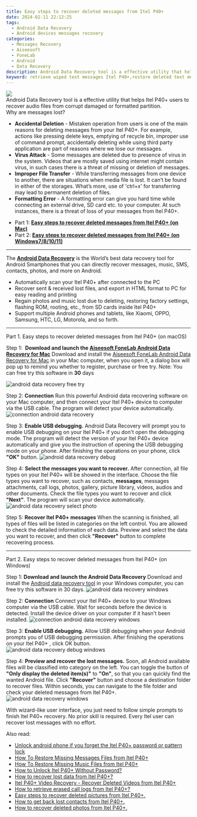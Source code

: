 ```yaml
---
title: Easy steps to recover deleted messages from Itel P40+
date: 2024-02-11 22:12:25
tags: 
  - Android Data Recovery
  - Android devices messages recovery
categories: 
  - Messages Recovery
  - Aiseesoft
  - FoneLab
  - Android
  - Data Recovery
description: Android Data Recovery tool is a effective utility that helps Itel P40+ users to recover audio files from corrupt damaged or formatted partition.
keyword: retrieve wiped text messages Itel P40+,restore deleted text messages files on Itel P40+,recover lost text messages from Itel P40+,Unerase text messages from Itel P40+,Recover deleted text messages,Itel P40+ messages recovery,how to retrieve messages from Itel P40+,how can i get messages back on Itel P40+,lost all messages in Itel P40+ again,Itel P40+ deleted messages,how to recover messages in Itel P40+,how to recover messages on Itel P40+
---
```


<img src="https://img0mobiles.techidaily.com/images/best-assets/devices/itel/itel-p40plus/4.jpg" class="atpl-imgstyle"  />

<div class="atpl-content atpl-for-fonelab-android recover-messages">

<div class="atpl-post-description-part-1">
Android Data Recovery tool is a effective utility that helps Itel P40+ users to recover audio files from corrupt damaged or formatted partition.
</div>




<div class="atpl-post-description-part-2">
<div class="tpl-content-sub-paragraph-title">
  Why are messages lost?
</div>
<div class="tpl-content-sub-paragraph-content">
  <ul class="tpl-content-sub-paragraph-ul-style">
    <li><strong>Accidental Deletion</strong> - Mistaken operation from users is one of the main reasons for deleting messages from your Itel P40+. For example, actions like pressing delete keys, emptying of recycle bin, improper use of command prompt, accidentally deleting while using third party application are part of reasons where we lose our messages.</li>
    <li><strong>Virus Attack</strong> - Some messages are deleted due to presence of virus in the system. Videos that are mostly saved using internet might contain virus, in such cases there is a threat of missing or deletion of messages.</li>
    <li><strong>Improper File Transfer</strong> - While transferring messages from one device to another, there are situations when media file is lost. It can’t be found in either of the storages. What’s more, use of 'ctrl+x' for transferring may lead to permanent deletion of files. </li>
    <li><strong>Formatting Error</strong> - A formatting error can give you hard time while connecting an external drive, SD card etc. to your computer. At such instances, there is a threat of loss of your messages from Itel P40+.</li>
  </ul>
</div>
</div>

<ul>
  <li>Part 1: <strong><a href="#p1">Easy steps to recover deleted messages from Itel P40+ (on Mac)</a></strong></li>
  <li>Part 2: <strong><a href="#p2">Easy steps to recover deleted messages from Itel P40+ (on Windows7/8/10/11)</a></strong></li>
</ul>

<hr>
<div class="atpl-post-description-part-3">
<div class="tpl-content-sub-paragraph-normal">
  <p>
      The <a href="https://tools.techidaily.com/aiseesoft-android-data-recovery/" target="_blank" rel="noopener"><strong>Android Data Recovery</strong></a> is the World’s best data recovery tool for Android Smartphones that you can directly recover messages, music, SMS, contacts, photos, and more on Android.
  </p>
  <ul class="tpl-content-sub-paragraph-ul-style">
    <li>Automatically scan your Itel P40+ after connected to the PC</li>
    <li>Recover sent & received lost files, and export in HTML format to PC for easy reading and printing</li>
    <li>Regain photos and music lost due to deleting, restoring factory settings, flashing ROM, rooting, etc., from SD cards inside Itel P40+</li>
    <li>Support multiple Android phones and tablets, like Xiaomi, OPPO, Samsung, HTC, LG, Motorola, and so forth.</li>
  </ul>
</div>
</div>


<!-- Part 1 -->
<a id="p1" name="p1" ></a><hr>

<div>
  <span class="atpl-step-part-style">Part 1. Easy steps to recover deleted messages from Itel P40+ (on macOS)</span>
</div>  

<span class="atpl-stepstyle-a"><span>Step 1: </span></span> <strong>Download and launch the <a href="https://tools.techidaily.com/aiseesoft-android-data-recovery-for-mac/" target="_blank" rel="noopener">Aiseesoft FoneLab Android Data Recovery for Mac</a></strong>
Download and install the <a href="https://tools.techidaily.com/aiseesoft-android-data-recovery-for-mac/" target="_blank" rel="noopener">Aiseesoft FoneLab Android Data Recovery for Mac</a> in your Mac computer, when you open it, a dialog box will pop up to remind you whether to register, purchase or free try.
Note: You can free try this software in <strong>30</strong> days

<img src="https://tools.techidaily.com/images/apps/aiseesoft/android-data-recovery/mac-free-try.png" class="atpl-imgstyle" alt="android data recovery free try" />

<span class="atpl-stepstyle-a"><span>Step 2: </span></span> <strong>Connection</strong>
Run this powerful Android data recovering software on your Mac computer, and then connect your Itel P40+ device to computer via the USB cable. The program will detect your device automatically.
<img src="https://tools.techidaily.com/images/apps/aiseesoft/android-data-recovery/mac-connection-interface.jpg" class="atpl-imgstyle" alt="connection android data recovery" />

<span class="atpl-stepstyle-a"><span>Step 3: </span></span> <strong>Enable USB debugging.</strong>
Android Data Recovery will prompt you to enable USB debugging on your Itel P40+  if you don't open the debugging mode. The program will detect the version of your Itel P40+ device automatically and give you the instruction of opening the USB debugging mode on your phone. After finishing the operations on your phone, click <strong>"OK"</strong> button.
<img src="https://tools.techidaily.com/images/apps/aiseesoft/android-data-recovery/mac-android-usb-debug.jpg"  class="atpl-imgstyle" alt="android data recovery debug" />

<span class="atpl-stepstyle-a"><span>Step 4: </span></span> <strong>Select the messages you want to recover.</strong>
After connection, all file types on your Itel P40+ will be showed in the interface. Choose the file types you want to recover, such as contacts, <strong>messages</strong>, messages attachments, call logs, photos, gallery, picture library, videos, audios and other documents. Check the file types you want to recover and click  <b>"Next"</b>. The program will scan your device automatically.
<img src="https://tools.techidaily.com/images/apps/aiseesoft/android-data-recovery/mac-choose-type-messages.jpg" class="atpl-imgstyle" alt="android data recovery select photo" />

<span class="atpl-stepstyle-a"><span>Step 5: </span></span> <strong>Recover Itel P40+ messages</strong>
When the scanning is finished, all types of files will be listed in categories on the left control. You are allowed to check the detailed information of each data. Preview and select the data you want to recover, and then click <b>"Recover"</b> button to complete recovering process.

<a id="p2" name="p2"></a><hr>

<div class="atpl-step-part-style">Part 2. Easy steps to recover deleted messages from Itel P40+ (on Windows)</div>

<span class="atpl-stepstyle-a"><span>Step 1: </span></span> <strong>Download and launch the Android Data Recovery</strong>
Download and install the <a href="https://tools.techidaily.com/aiseesoft-android-data-recovery-for-win/" target="_blank" rel="noopener">Android data recovery tool</a> in your Windows computer, you can free try this software in 30 days.
<img src="https://tools.techidaily.com/images/apps/aiseesoft/android-data-recovery/win-start-interface.png"  class="atpl-imgstyle" alt="android data recovery windows" />

<span class="atpl-stepstyle-a"><span>Step 2: </span></span> <strong>Connection</strong>
Connect your Itel P40+ device to your Windows computer via the USB cable. Wait for seconds before the device is detected. Install the device driver on your computer if it hasn't been installed.
<img src="https://tools.techidaily.com/images/apps/aiseesoft/android-data-recovery/win-connection-interface.png" class="atpl-imgstyle" alt="connection android data recovery windows" />

<span class="atpl-stepstyle-a"><span>Step 3: </span></span> <strong>Enable USB debugging.</strong>
Allow USB debugging when your Android prompts you of USB debugging permission. After finishing the operations on your Itel P40+ , click OK button.
<img src="https://tools.techidaily.com/images/apps/aiseesoft/android-data-recovery/win-android-usb-debug.png" class="atpl-imgstyle" alt="android data recovery debug windows" />

<span class="atpl-stepstyle-a"><span>Step 4: </span></span> <strong>Preview and recover the lost messages.</strong>
Soon, all Android available files will be classified into category on the left. You can toggle the button of <b>"Only display the deleted item(s)"</b> to <b>"On"</b>, so that you can quickly find the wanted Android file. Click <b>"Recover"</b> button and choose a destination folder to recover files. Within seconds, you can navigate to the file folder and check your deleted messages from Itel P40+.
<img src="https://tools.techidaily.com/images/apps/aiseesoft/android-data-recovery/win-recover-messages.jpg" class="atpl-imgstyle" alt="android data recovery windows" />

<div class="atpl-post-description-part-4">
<div class="tpl-content-sub-paragraph-normal">
  <p>
    With wizard-like user interface, you just need to follow simple prompts to finish Itel P40+ recovery. No prior skill is required. Every Itel user can recover lost messages with no effort.
  </p>
</div>
</div>

<ins class="adsbygoogle"
     style="display:block"
     data-ad-client="ca-pub-7571918770474297"
     data-ad-slot="8358498916"
     data-ad-format="auto"
     data-full-width-responsive="true"></ins>

<span class="atpl-alsoreadstyle">Also read:</span>
<div><ul>
<li><a href="/unlock-android-phone-if-you-forget-the-itel-p40plus-password-or-pattern-lock-by-drfone-android-unlock-android-unlock/" target="_blank" rel="noopener"><u>Unlock android phone if you forget the Itel P40+ password or pattern lock</u></a></li>
<li><a href="/how-to-restore-missing-messages-files-from-itel-p40plus-by-fonelab-android-recover-messages/" target="_blank" rel="noopener"><u>How To  Restore Missing Messages Files from Itel P40+</u></a></li>
<li><a href="/how-to-restore-missing-music-files-from-itel-p40plus-by-fonelab-android-recover-music/" target="_blank" rel="noopener"><u>How To  Restore Missing Music Files from Itel P40+</u></a></li>
<li><a href="/how-to-unlock-itel-p40plus-without-password-by-drfone-android-unlock-android-unlock/" target="_blank" rel="noopener"><u>How to Unlock Itel P40+ Without Password?</u></a></li>
<li><a href="/how-to-recover-lost-data-from-itel-p40plus-by-fonelab-android-recover-data/" target="_blank" rel="noopener"><u>How to recover lost data from Itel P40+?</u></a></li>
<li><a href="/itel-p40plus-video-recovery-recover-deleted-videos-from-itel-p40plus-by-fonelab-android-recover-video/" target="_blank" rel="noopener"><u>Itel P40+ Video Recovery - Recover Deleted Videos from Itel P40+</u></a></li>
<li><a href="/how-to-retrieve-erased-call-logs-from-itel-p40plus-by-fonelab-android-recover-call-logs/" target="_blank" rel="noopener"><u>How to retrieve erased call logs from Itel P40+?</u></a></li>
<li><a href="/easy-steps-to-recover-deleted-pictures-from-itel-p40plus-by-fonelab-android-recover-pictures/" target="_blank" rel="noopener"><u>Easy steps to recover deleted pictures from Itel P40+.</u></a></li>
<li><a href="/how-to-get-back-lost-contacts-from-itel-p40plus-by-fonelab-android-recover-contacts/" target="_blank" rel="noopener"><u>How to get back lost contacts from Itel P40+.</u></a></li>
<li><a href="/how-to-recover-deleted-photos-from-itel-p40plus-by-fonelab-android-recover-photos/" target="_blank" rel="noopener"><u>How to recover deleted photos from Itel P40+.</u></a></li>
</ul></div>

</div>
